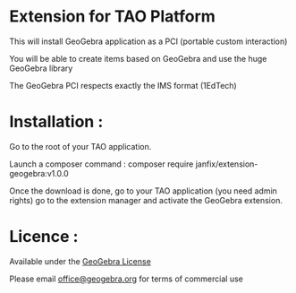 # Extension for TAO Platform
This will install GeoGebra application as a PCI (portable custom interaction)

You will be able to create items based on GeoGebra and use the huge GeoGebra library

The GeoGebra PCI respects exactly the IMS format (1EdTech)

# Installation :
Go to the root of your TAO application.

Launch a composer command : composer require janfix/extension-geogebra:v1.0.0

Once the download is done, go to your TAO application (you need admin rights) go to the extension manager and activate the GeoGebra extension.

# Licence :
Available under the [GeoGebra License](https://www.geogebra.org/license)

Please email [office@geogebra.org](mailto:office@geogebra.org) for terms of commercial use
